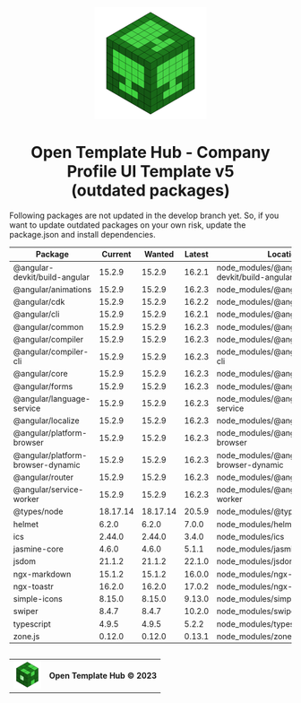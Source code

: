 <p align="center">
  <a href="https://opentemplatehub.com">
    <img src="https://raw.githubusercontent.com/open-template-hub/open-template-hub.github.io/master/assets/logo/ui/web-ui-logo.png" alt="Logo" width=200>
  </a>
</p>


<h1 align="center">
Open Template Hub - Company Profile UI Template v5
  <br/>
(outdated packages)
</h1>

Following packages are not updated in the develop branch yet. So, if you want to update outdated packages on your own risk, update the package.json and install dependencies.

| Package | Current | Wanted | Latest | Location |
| --- | --- | --- | --- | --- |
| @angular-devkit/build-angular | 15.2.9 | 15.2.9 | 16.2.1 | node_modules/@angular-devkit/build-angular |
| @angular/animations | 15.2.9 | 15.2.9 | 16.2.3 | node_modules/@angular/animations |
| @angular/cdk | 15.2.9 | 15.2.9 | 16.2.2 | node_modules/@angular/cdk |
| @angular/cli | 15.2.9 | 15.2.9 | 16.2.1 | node_modules/@angular/cli |
| @angular/common | 15.2.9 | 15.2.9 | 16.2.3 | node_modules/@angular/common |
| @angular/compiler | 15.2.9 | 15.2.9 | 16.2.3 | node_modules/@angular/compiler |
| @angular/compiler-cli | 15.2.9 | 15.2.9 | 16.2.3 | node_modules/@angular/compiler-cli |
| @angular/core | 15.2.9 | 15.2.9 | 16.2.3 | node_modules/@angular/core |
| @angular/forms | 15.2.9 | 15.2.9 | 16.2.3 | node_modules/@angular/forms |
| @angular/language-service | 15.2.9 | 15.2.9 | 16.2.3 | node_modules/@angular/language-service |
| @angular/localize | 15.2.9 | 15.2.9 | 16.2.3 | node_modules/@angular/localize |
| @angular/platform-browser | 15.2.9 | 15.2.9 | 16.2.3 | node_modules/@angular/platform-browser |
| @angular/platform-browser-dynamic | 15.2.9 | 15.2.9 | 16.2.3 | node_modules/@angular/platform-browser-dynamic |
| @angular/router | 15.2.9 | 15.2.9 | 16.2.3 | node_modules/@angular/router |
| @angular/service-worker | 15.2.9 | 15.2.9 | 16.2.3 | node_modules/@angular/service-worker |
| @types/node | 18.17.14 | 18.17.14 | 20.5.9 | node_modules/@types/node |
| helmet | 6.2.0 | 6.2.0 | 7.0.0 | node_modules/helmet |
| ics | 2.44.0 | 2.44.0 | 3.4.0 | node_modules/ics |
| jasmine-core | 4.6.0 | 4.6.0 | 5.1.1 | node_modules/jasmine-core |
| jsdom | 21.1.2 | 21.1.2 | 22.1.0 | node_modules/jsdom |
| ngx-markdown | 15.1.2 | 15.1.2 | 16.0.0 | node_modules/ngx-markdown |
| ngx-toastr | 16.2.0 | 16.2.0 | 17.0.2 | node_modules/ngx-toastr |
| simple-icons | 8.15.0 | 8.15.0 | 9.13.0 | node_modules/simple-icons |
| swiper | 8.4.7 | 8.4.7 | 10.2.0 | node_modules/swiper |
| typescript | 4.9.5 | 4.9.5 | 5.2.2 | node_modules/typescript |
| zone.js | 0.12.0 | 0.12.0 | 0.13.1 | node_modules/zone.js |

<table align="right"><tr><td><a href="https://opentemplatehub.com"><img src="https://raw.githubusercontent.com/open-template-hub/open-template-hub.github.io/master/assets/logo/brand-logo.png" width="50px" alt="oth"/></a></td><td><b>Open Template Hub © 2023</b></td></tr></table>

